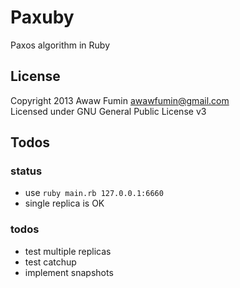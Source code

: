 # Paxuby
Paxos algorithm in Ruby

## License
Copyright 2013 Awaw Fumin awawfumin@gmail.com  
Licensed under GNU General Public License v3

## Todos
### status
* use `ruby main.rb 127.0.0.1:6660`
* single replica is OK

### todos
* test multiple replicas
* test catchup
* implement snapshots
